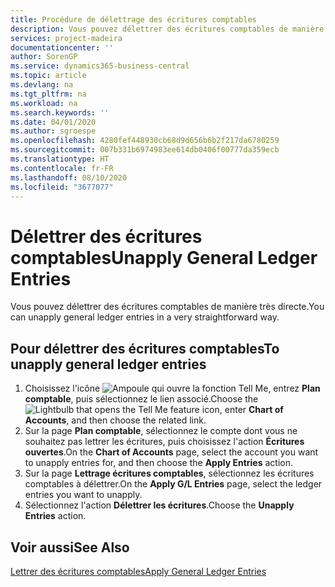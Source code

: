 ```yaml
---
title: Procédure de délettrage des écritures comptables
description: Vous pouvez délettrer des écritures comptables de manière très directe.
services: project-madeira
documentationcenter: ''
author: SorenGP
ms.service: dynamics365-business-central
ms.topic: article
ms.devlang: na
ms.tgt_pltfrm: na
ms.workload: na
ms.search.keywords: ''
ms.date: 04/01/2020
ms.author: sgroespe
ms.openlocfilehash: 4280fef448930cb68d9d656b6b2f217da6780259
ms.sourcegitcommit: 007b331b6974983ee614db0406f00777da359ecb
ms.translationtype: HT
ms.contentlocale: fr-FR
ms.lasthandoff: 08/10/2020
ms.locfileid: "3677077"
---
```

# <a name="unapply-general-ledger-entries"></a><span data-ttu-id="c9079-103">Délettrer des écritures comptables</span><span class="sxs-lookup"><span data-stu-id="c9079-103">Unapply General Ledger Entries</span></span>
<span data-ttu-id="c9079-104">Vous pouvez délettrer des écritures comptables de manière très directe.</span><span class="sxs-lookup"><span data-stu-id="c9079-104">You can unapply general ledger entries in a very straightforward way.</span></span>  

## <a name="to-unapply-general-ledger-entries"></a><span data-ttu-id="c9079-105">Pour délettrer des écritures comptables</span><span class="sxs-lookup"><span data-stu-id="c9079-105">To unapply general ledger entries</span></span>  

1.  <span data-ttu-id="c9079-106">Choisissez l'icône ![Ampoule qui ouvre la fonction Tell Me](../../media/ui-search/search_small.png "Dites-moi ce que vous voulez faire"), entrez **Plan comptable**, puis sélectionnez le lien associé.</span><span class="sxs-lookup"><span data-stu-id="c9079-106">Choose the ![Lightbulb that opens the Tell Me feature](../../media/ui-search/search_small.png "Tell me what you want to do") icon, enter **Chart of Accounts**, and then choose the related link.</span></span>  
2.  <span data-ttu-id="c9079-107">Sur la page **Plan comptable**, sélectionnez le compte dont vous ne souhaitez pas lettrer les écritures, puis choisissez l'action **Écritures ouvertes**.</span><span class="sxs-lookup"><span data-stu-id="c9079-107">On the **Chart of Accounts** page, select the account you want to unapply entries for, and then choose the **Apply Entries** action.</span></span>  
3.  <span data-ttu-id="c9079-108">Sur la page **Lettrage écritures comptables**, sélectionnez les écritures comptables à délettrer.</span><span class="sxs-lookup"><span data-stu-id="c9079-108">On the **Apply G/L Entries** page, select the ledger entries you want to unapply.</span></span>  
4.  <span data-ttu-id="c9079-109">Sélectionnez l'action **Délettrer les écritures**.</span><span class="sxs-lookup"><span data-stu-id="c9079-109">Choose the **Unapply Entries** action.</span></span>  

## <a name="see-also"></a><span data-ttu-id="c9079-110">Voir aussi</span><span class="sxs-lookup"><span data-stu-id="c9079-110">See Also</span></span>  
[<span data-ttu-id="c9079-111">Lettrer des écritures comptables</span><span class="sxs-lookup"><span data-stu-id="c9079-111">Apply General Ledger Entries</span></span>](how-to-apply-general-ledger-entries.md)
